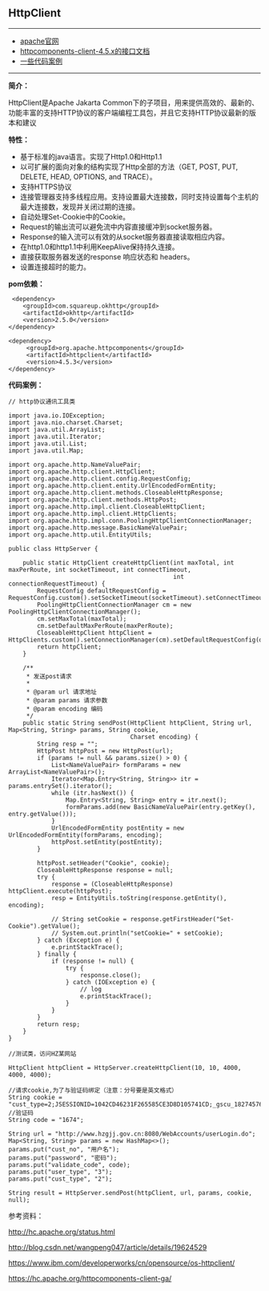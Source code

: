 ## HttpClient

---

* [apache官网](http://hc.apache.org/httpcomponents-client-4.5.x/index.html)
* [httpcomponents-client-4.5.x的接口文档](http://hc.apache.org/httpcomponents-client-4.5.x/httpclient/apidocs/index.html)
* [一些代码案例](https://github.com/aalansehaiyang/httpclient-example)

---
**简介：**

HttpClient是Apache Jakarta Common下的子项目，用来提供高效的、最新的、功能丰富的支持HTTP协议的客户端编程工具包，并且它支持HTTP协议最新的版本和建议

**特性：**

*	基于标准的java语言。实现了Http1.0和Http1.1
*	以可扩展的面向对象的结构实现了Http全部的方法（GET, POST, PUT, DELETE, HEAD, OPTIONS, and TRACE）。
*	支持HTTPS协议
*	连接管理器支持多线程应用。支持设置最大连接数，同时支持设置每个主机的最大连接数，发现并关闭过期的连接。
*	自动处理Set-Cookie中的Cookie。
*	Request的输出流可以避免流中内容直接缓冲到socket服务器。
*	Response的输入流可以有效的从socket服务器直接读取相应内容。
*	在http1.0和http1.1中利用KeepAlive保持持久连接。
*	直接获取服务器发送的response 响应状态和 headers。
*	设置连接超时的能力。


**pom依赖：**

```
 <dependency>
    <groupId>com.squareup.okhttp</groupId>
    <artifactId>okhttp</artifactId>
    <version>2.5.0</version>
</dependency>

<dependency>
	 <groupId>org.apache.httpcomponents</groupId>
	 <artifactId>httpclient</artifactId>
	 <version>4.5.3</version>
</dependency>
```


**代码案例：**

```
// http协议通讯工具类

import java.io.IOException;
import java.nio.charset.Charset;
import java.util.ArrayList;
import java.util.Iterator;
import java.util.List;
import java.util.Map;

import org.apache.http.NameValuePair;
import org.apache.http.client.HttpClient;
import org.apache.http.client.config.RequestConfig;
import org.apache.http.client.entity.UrlEncodedFormEntity;
import org.apache.http.client.methods.CloseableHttpResponse;
import org.apache.http.client.methods.HttpPost;
import org.apache.http.impl.client.CloseableHttpClient;
import org.apache.http.impl.client.HttpClients;
import org.apache.http.impl.conn.PoolingHttpClientConnectionManager;
import org.apache.http.message.BasicNameValuePair;
import org.apache.http.util.EntityUtils;

public class HttpServer {

    public static HttpClient createHttpClient(int maxTotal, int maxPerRoute, int socketTimeout, int connectTimeout,
                                              int connectionRequestTimeout) {
        RequestConfig defaultRequestConfig = RequestConfig.custom().setSocketTimeout(socketTimeout).setConnectTimeout(connectTimeout).setConnectionRequestTimeout(connectionRequestTimeout).build();
        PoolingHttpClientConnectionManager cm = new PoolingHttpClientConnectionManager();
        cm.setMaxTotal(maxTotal);
        cm.setDefaultMaxPerRoute(maxPerRoute);
        CloseableHttpClient httpClient = HttpClients.custom().setConnectionManager(cm).setDefaultRequestConfig(defaultRequestConfig).build();
        return httpClient;
    }

    /**
     * 发送post请求
     * 
     * @param url 请求地址
     * @param params 请求参数
     * @param encoding 编码
     */
    public static String sendPost(HttpClient httpClient, String url, Map<String, String> params, String cookie,
                                  Charset encoding) {
        String resp = "";
        HttpPost httpPost = new HttpPost(url);
        if (params != null && params.size() > 0) {
            List<NameValuePair> formParams = new ArrayList<NameValuePair>();
            Iterator<Map.Entry<String, String>> itr = params.entrySet().iterator();
            while (itr.hasNext()) {
                Map.Entry<String, String> entry = itr.next();
                formParams.add(new BasicNameValuePair(entry.getKey(), entry.getValue()));
            }
            UrlEncodedFormEntity postEntity = new UrlEncodedFormEntity(formParams, encoding);
            httpPost.setEntity(postEntity);
        }

        httpPost.setHeader("Cookie", cookie);
        CloseableHttpResponse response = null;
        try {
            response = (CloseableHttpResponse) httpClient.execute(httpPost);
            resp = EntityUtils.toString(response.getEntity(), encoding);

            // String setCookie = response.getFirstHeader("Set-Cookie").getValue();
            // System.out.println("setCookie=" + setCookie);
        } catch (Exception e) {
            e.printStackTrace();
        } finally {
            if (response != null) {
                try {
                    response.close();
                } catch (IOException e) {
                    // log
                    e.printStackTrace();
                }
            }
        }
        return resp;
    }
}

```

```
//测试类，访问HZ某网站

HttpClient httpClient = HttpServer.createHttpClient(10, 10, 4000, 4000, 4000);

//请求cookie,为了与验证码绑定（注意：分号要是英文格式）
String cookie = "cust_type=2;JSESSIONID=1042CD46231F265585CE3D8D105741CD;_gscu_1827457641=573266013u4vos16";
//验证码
String code = "1674"; 

String url = "http://www.hzgjj.gov.cn:8080/WebAccounts/userLogin.do";
Map<String, String> params = new HashMap<>();
params.put("cust_no", "用户名");
params.put("password", "密码");
params.put("validate_code", code);
params.put("user_type", "3");
params.put("cust_type", "2");

String result = HttpServer.sendPost(httpClient, url, params, cookie, null);
```



参考资料：

http://hc.apache.org/status.html

http://blog.csdn.net/wangpeng047/article/details/19624529

https://www.ibm.com/developerworks/cn/opensource/os-httpclient/

https://hc.apache.org/httpcomponents-client-ga/